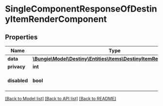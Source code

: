# SingleComponentResponseOfDestinyItemRenderComponent

## Properties
Name | Type | Description | Notes
------------ | ------------- | ------------- | -------------
**data** | [**\Bungie\Model\Destiny\Entities\Items\DestinyItemRenderComponent**](DestinyItemRenderComponent.md) |  | [optional] 
**privacy** | **int** |  | [optional] 
**disabled** | **bool** | If true, this component is disabled. | [optional] 

[[Back to Model list]](../README.md#documentation-for-models) [[Back to API list]](../README.md#documentation-for-api-endpoints) [[Back to README]](../README.md)


